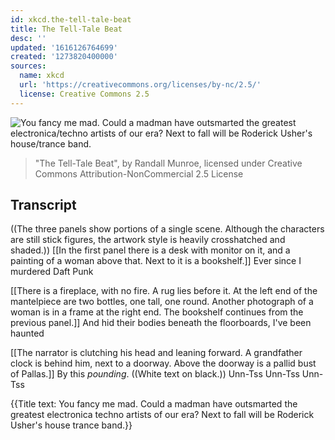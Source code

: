 ```yaml
---
id: xkcd.the-tell-tale-beat
title: The Tell-Tale Beat
desc: ''
updated: '1616126764699'
created: '1273820400000'
sources:
  name: xkcd
  url: 'https://creativecommons.org/licenses/by-nc/2.5/'
  license: Creative Commons 2.5
---
```

![You fancy me mad. Could a madman have outsmarted the greatest electronica/techno artists of our era? Next to fall will be Roderick Usher's house/trance band.](https://imgs.xkcd.com/comics/the_tell_tale_beat.png)
> "The Tell-Tale Beat", by Randall Munroe, licensed under Creative Commons Attribution-NonCommercial 2.5 License

## Transcript
((The three panels show portions of a single scene. Although the characters are still stick figures, the artwork style is heavily crosshatched and shaded.))
[[In the first panel there is a desk with monitor on it, and a painting of a woman above that.  Next to it is a bookshelf.]]
Ever since I murdered Daft Punk

[[There is a fireplace, with no fire.  A rug lies before it.  At the left end of the mantelpiece are two bottles, one tall, one round.  Another photograph of a woman is in a frame at the right end.  The bookshelf continues from the previous panel.]]
And hid their bodies beneath the floorboards,
I've been haunted

[[The narrator is clutching his head and leaning forward.  A grandfather clock is behind him, next to a doorway.  Above the doorway is a pallid bust of Pallas.]]
By this *pounding*.
((White text on black.))
Unn-Tss
Unn-Tss
Unn-Tss

{{Title text: You fancy me mad. Could a madman have outsmarted the greatest electronica
techno artists of our era? Next to fall will be Roderick Usher's house
trance band.}}
